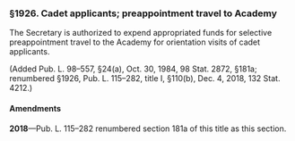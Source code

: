 ### §1926. Cadet applicants; preappointment travel to Academy ###

The Secretary is authorized to expend appropriated funds for selective preappointment travel to the Academy for orientation visits of cadet applicants.

(Added Pub. L. 98–557, §24(a), Oct. 30, 1984, 98 Stat. 2872, §181a; renumbered §1926, Pub. L. 115–282, title I, §110(b), Dec. 4, 2018, 132 Stat. 4212.)

#### Amendments ####

**2018**—Pub. L. 115–282 renumbered section 181a of this title as this section.